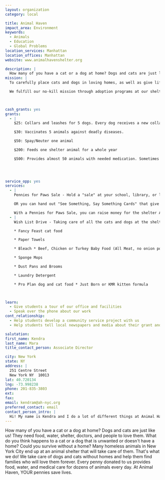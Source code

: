 ```yaml
---
layout: organization
category: local

title: Animal Haven
impact_area: Environment
keywords: 
  - Animals
  - Education
  - Global Problems
location_services: Manhattan
location_offices: Manhattan
website: www.animalhavenshelter.org

description: |
  How many of you have a cat or a dog at home? Dogs and cats are just like us! They need food, water, shelter, doctors, and people to love them. What do you think happens to a cat or a dog that is unwanted or doesn't have a home? Could you survive without a home? Many homeless animals in New York City end up at an animal shelter that will take care of them. That's what we do! We take care of dogs and cats without homes and help them find families who will love them forever. Every penny donated to us provides food, water, and medical care for dozens of animals every day.  At Animal Haven, YOUR pennies save lives. 
mission: |
  To carefully place cats and dogs in loving homes, as well as give lifetime care for those who cannot be placed. 

  We fulfill our no-kill mission through adoption programs at our shelter <about.html> in Queens, Animal Haven @ Biscuits and Bath <biscbath.html> in Midtown Manhattan, and our Mobile Adoption Program <petspeople.html>. Animal Haven University <university.html> provides courses in positive reinforcement training to help keep dogs in their original homes. Animal Haven Acres <acres.html> is a sanctuary and rehabilitation Center in Delaware County, NY where hard to place dogs and cats can live out their lives in a homelike setting.

  

cash_grants: yes
grants: 
  - |
    $25: Collars and leashes for 5 dogs. Every dog receives a new collar when they enter the shelter. Pink for girls and blue for boys!

    $30: Vaccinates 5 animals against deadly diseases.

    $50: Spay/Neuter one animal

    $200: Feeds one shelter animal for a whole year

    $500: Provides almost 50 animals with needed medication. Sometimes cats and dogs come into the shelter with colds or broken bones, so we need to help them get better!

    

    
service_opp: yes
services: 
  - |
    Pennies for Paws Sale - Hold a "sale" at your school, library, or local community center. You can sell cupcakes or candy, pencils, greeting cards (you can even make these yourself!), or anything else you can think up! When someone buys something, you give them a "Fact Card" along with their cupcake or pencil. Each "Fact Card" should tell them something important about animals that YOU want them to know. It can say: " Spaying and Neutering is the responsible choice," Chaining dogs outside is animal cruelty," "Adult cats are the largest percentage of the homeless pet population," etc. 

    OR you can hand out "See Something, Say Something Cards" that give people the name and number of the local authority to call if they witness a case of animal abuse. 

    With a Pennies for Paws Sale, you can raise money for the shelter AND teach you friends about being kind to animals. 
  - |
    Wish List Drive - Taking care of all the cats and dogs at the shelter takes a lot of time, energy and supplies. You can make a big difference to the animals by holding a Wish List Drive at your school, library or local community center. What types of supplies do we need?

    * Fancy Feast cat food

    * Paper Towels

    * Bleach * Beef, Chicken or Turkey Baby Food (All Meat, no onion powder)

    * Sponge Mops

    * Dust Pans and Brooms

    * Laundry Detergent

    * Pro Plan dog and cat food * Just Born or KMR kitten formula

    

learn: 
  - Give students a tour of our office and facilities
  - Speak over the phone about our work
cont_relationship: 
  - Help students develop a community service project with us
  - Help students tell local newspapers and media about their grant and/or project with us

salutation: 
first_name: Kendra
last_name: Mara
title_contact_person: Associate Director 

city: New York
state: NY 
address: |
  251 Centre Street   
  New York NY  10013
lat: 40.720134
lng: -73.998238
phone: 201-835-3803
ext: 
fax: 
email: kendram@ah-nyc.org
preferred_contact: email
contact_person_intro: |
  Hi! My name is Kendra and I do a lot of different things at Animal Haven! I run our volunteer program, supervise the humane education program for kids, update the website and handle all new cat intakes. I have been at Animal Haven since March 2008, and have visited and hosted tours for many schools. I think it's very important to teach kids about animal-related issues such as puppy mills and being a responsible pet owner. 
---
```

How many of you have a cat or a dog at home? Dogs and cats are just like us! They need food, water, shelter, doctors, and people to love them. What do you think happens to a cat or a dog that is unwanted or doesn't have a home? Could you survive without a home? Many homeless animals in New York City end up at an animal shelter that will take care of them. That's what we do! We take care of dogs and cats without homes and help them find families who will love them forever. Every penny donated to us provides food, water, and medical care for dozens of animals every day.  At Animal Haven, YOUR pennies save lives. 